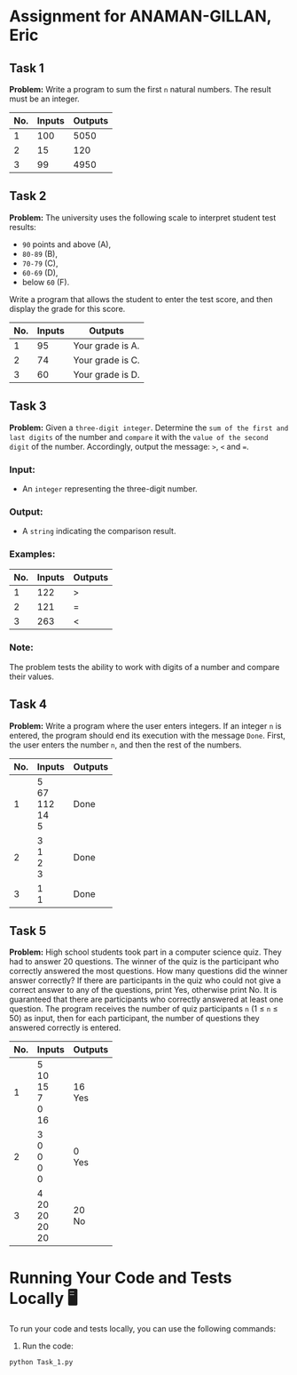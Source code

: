 # Assignment for ANAMAN-GILLAN, Eric

## Task 1

**Problem:** Write a program to sum the first `n` natural numbers. The result must be an integer.

| No. | Inputs | Outputs |
| --- | ------ | ------- |
| 1   | 100 | 5050 |
| 2   | 15  | 120  |
| 3   | 99  | 4950 |


## Task 2
**Problem:** The university uses the following scale to interpret student test results: 
- `90` points and above (A), 
- `80-89` (B), 
- `70-79` (C), 
- `60-69` (D), 
- below `60` (F). 

Write a program that allows the student to enter the test score, and then display the grade for this score.

| No. | Inputs | Outputs             |
| --- | ------ | ------------------- |
| 1   | 95     | Your grade is A.    |
| 2   | 74     | Your grade is C.    |
| 3   | 60     | Your grade is D.    |



## Task 3

**Problem:** Given a `three-digit integer`. Determine the `sum of the first and last digits` of the number and `compare` it with the `value of the second digit` of the number. Accordingly, output the message: `>`, `<` and `=`.

### Input:
- An `integer` representing the three-digit number.

### Output:
- A `string` indicating the comparison result.

### Examples:

| No. | Inputs | Outputs |
| --- | ------ | ------- |
| 1   | 122 | > |
| 2   | 121 | = |
| 3   | 263 | < |

### Note:
The problem tests the ability to work with digits of a number and compare their values.




## Task 4

**Problem:** Write a program where the user enters integers. If an integer `n` is entered, the program should end its execution with the message `Done`. First, the user enters the number `n`, and then the rest of the numbers. 

| No. | Inputs | Outputs |
| --- | ------ | ------- |
| 1   | 5<br>67<br>112<br>14<br>5 | Done |
| 2   | 3<br>1<br>2<br>3 | Done |
| 3   | 1<br>1 | Done |



## Task 5

**Problem:** High school students took part in a computer science quiz. They had to answer 20 questions. The winner of the quiz is the participant who correctly answered the most questions. How many questions did the winner answer correctly? If there are participants in the quiz who could not give a correct answer to any of the questions, print Yes, otherwise print No. It is guaranteed that there are participants who correctly answered at least one question. The program receives the number of quiz participants `n` (1 ≤ `n` ≤ 50) as input, then for each participant, the number of questions they answered correctly is entered.

| No. | Inputs | Outputs |
| --- | ------ | ------- |
| 1   | 5<br>10<br>15<br>7<br>0<br>16 | 16<br>Yes |
| 2   | 3<br>0<br>0<br>0<br>0 | 0<br>Yes |
| 3   | 4<br>20<br>20<br>20<br>20 | 20<br>No |



# Running Your Code and Tests Locally 🖥️

To run your code and tests locally, you can use the following commands:

1. Run the code:
```bash
python Task_1.py
```
